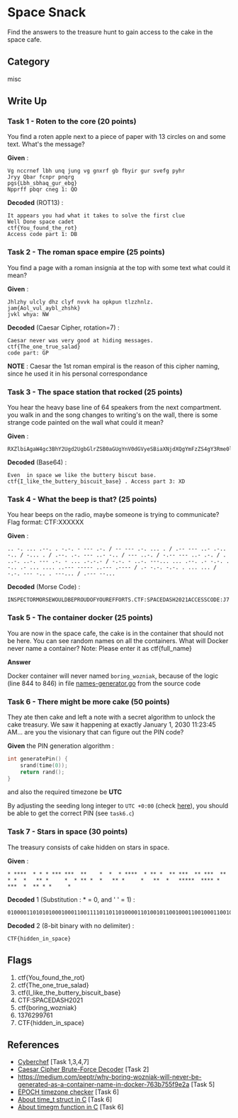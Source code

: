 # Space Snack

Find the answers to the treasure hunt to gain access to the cake in the space cafe.

## Category

misc

## Write Up

### Task 1 - Roten to the core (20 points)

You find a roten apple next to a piece of paper with 13 circles on and some text. What's the message?

__Given__ :

```text
Vg nccrnef lbh unq jung vg gnxrf gb fbyir gur svefg pyhr
Jryy Qbar fcnpr pnqrg
pgs{Lbh_sbhaq_gur_ebg}
Npprff pbqr cneg 1: QO 
```

__Decoded__ (ROT13) :

```text
It appears you had what it takes to solve the first clue
Well Done space cadet
ctf{You_found_the_rot}
Access code part 1: DB
```

### Task 2 - The roman space empire (25 points)

You find a page with a roman insignia at the top with some text what could it mean?

__Given__ :

```text
Jhlzhy ulcly dhz clyf nvvk ha opkpun tlzzhnlz.
jam{Aol_vul_aybl_zhshk}
jvkl whya: NW
```

__Decoded__ (Caesar Cipher, rotation=7) :

```text
Caesar never was very good at hiding messages.
ctf{The_one_true_salad}
code part: GP
```

__NOTE__ : Caesar the 1st roman empiral is the reason of this cipher naming, since he used it in his personal correspondance

### Task 3 - The space station that rocked (25 points)

You hear the heavy base line of 64 speakers from the next compartment. you walk in and the song changes to writing's on the wall, there is some strange code painted on the wall what could it mean?

__Given__ :

```text
RXZlbiAgaW4gc3BhY2Ugd2UgbGlrZSB0aGUgYnV0dGVyeSBiaXNjdXQgYmFzZS4gY3Rme0lfbGlrZV90aGVfYnV0dGVyeV9iaXNjdWl0X2Jhc2V9IC4gQWNjZXNzIHBhcnQgMzogWEQ=
```

__Decoded__ (Base64) :

```text
Even  in space we like the buttery biscut base. ctf{I_like_the_buttery_biscuit_base} . Access part 3: XD
```

### Task 4 - What the beep is that? (25 points)

You hear beeps on the radio, maybe someone is trying to communicate? Flag format: CTF:XXXXXX

__Given__ :

```text
.. -. ... .--. . -.-. - --- .-. / -- --- .-. ... . / .-- --- ..- .-.. -.. / -... . / .--. .-. --- ..- -.. / --- ..-. / -.-- --- ..- .-. / . ..-. ..-. --- .-. - ... .-.-.- / -.-. - ..-. ---... ... .--. .- -.-. . -.. .- ... .... ..--- ----- ..--- .---- / .- -.-. -.-. . ... ... / -.-. --- -.. . ---... / .--- --...
```

__Decoded__ (Morse Code) :

```text
INSPECTORMORSEWOULDBEPROUDOFYOUREFFORTS.CTF:SPACEDASH2021ACCESSCODE:J7
```

### Task 5 - The container docker (25 points)

You are now in the space cafe, the cake is in the container that should not be here. You can see random names on all the containers. What will Docker never name a container? Note: Please enter it as ctf{full_name}

__Answer__

Docker container will never named `boring_wozniak`, because of the logic (line 844 to 846) in file [names-generator.go](https://github.com/moby/moby/blob/c90254c7464cac5c56e7ab9e6b1857c119d5d263/pkg/namesgenerator/names-generator.go) from the source code

### Task 6 - There might be more cake (50 points)

They ate then cake and left a note with a secret algorithm to unlock the cake treasury. We saw it happening at exactly January 1, 2030 11:23:45 AM... are you the visionary that can figure out the PIN code?

__Given__ the PIN generation algorithm :

```c
int generatePin() {
    srand(time(0));
    return rand();
}
```

and also the required timezone be __UTC__

By adjusting the seeding long integer to `UTC +0:00` (check [here](https://www.epochconverter.com/timezones)), you should be able to get the correct PIN (see `task6.c`)

### Task 7 - Stars in space (30 points)

The treasury consists of cake hidden on stars in space.

__Given__ :

```text
* ****  * * * *** ***  **    *  *  * ****  * ** *  ** ***  ** ***  ** * *  *   ** *     *  * ** *  *   ** *     *   **  *   *****  **** *  ***  *  ** * *     * 
```

__Decoded__ 1 (Substitution : * = 0, and ' ' = 1) :

```text
0100001101010100010001100111101101101000011010010110010001100100011001010110111001011111011010010110111001011111011100110111000001100001011000110110010101111101
```

__Decoded__ 2 (8-bit binary with no delimiter) :

```text
CTF{hidden_in_space}
```

## Flags

1. ctf{You_found_the_rot}
2. ctf{The_one_true_salad}
3. ctf{I_like_the_buttery_biscuit_base}
4. CTF:SPACEDASH2021
5. ctf{boring_wozniak}
6. 1376299761
7. CTF{hidden_in_space}

## References

- [Cyberchef](https://gchq.github.io/CyberChef/) [Task 1,3,4,7]
- [Caesar Cipher Brute-Force Decoder](https://www.dcode.fr/caesar-cipher) [Task 2]
- <https://medium.com/peptr/why-boring-wozniak-will-never-be-generated-as-a-container-name-in-docker-763b755f9e2a> [Task 5]
- [EPOCH timezone checker](https://www.epochconverter.com/timezones) [Task 6]
- [About time_t struct in C](https://en.cppreference.com/w/c/chrono/time_t) [Task 6]
- [About timegm function in C](https://www.man7.org/linux/man-pages/man3/timegm.3.html) [Task 6]
